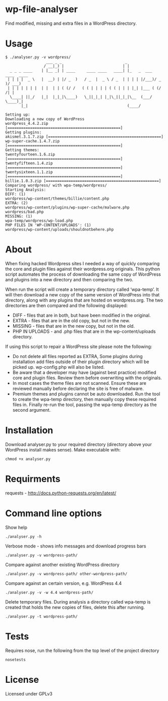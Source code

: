 # wp-file-analyser
Find modified, missing and extra files in a WordPress directory.

# Usage
```shell
$ ./analyser.py -v wordpress/
                  ___ _ _                            _
                 / __|_) |                          | |
  _ _ _ ____    | |__ _| | ____     ____ ____   ____| |_   _  ___  ____  ____
 | | | |  _ \   |  __) | |/ _  )   / _  |  _ \ / _  | | | | |/___)/ _  )/ ___)
 | | | | | | |  | |  | | ( (/ /   ( ( | | | | ( ( | | | |_| |___ ( (/ /| |
  \____| ||_/   |_|  |_|_|\____)   \_||_|_| |_|\_||_|_|\__  (___/ \____)_|
       |_|                                            (____/
    
Setting up:
Downloading a new copy of WordPress
wordpress_4.4.2.zip [==================================================]
Getting plugins:
akismet.3.1.7.zip [==================================================]
wp-super-cache.1.4.7.zip [==================================================]
Getting themes:
twentyfourteen.1.6.zip [==================================================]
twentyfifteen.1.4.zip [==================================================]
twentysixteen.1.1.zip [==================================================]
billie.1.0.3.zip [==================================================]
Comparing wordpress/ with wpa-temp/wordpress/
Starting Analysis:
DIFF: (1)
wordpress/wp-content/themes/billie/content.php
EXTRA: (2)
wordpress/wp-content/plugins/wp-super-cache/malware.php
wordpress/bad.php
MISSING: (1)
wpa-temp/wordpress/wp-load.php
PHP FILES IN 'WP-CONTENT/UPLOADS': (1)
wordpress/wp-content/uploads/shouldnotbehere.php
```

# About
When fixing hacked Wordpress sites I needed a way of quickly comparing the core and plugin files against their wordpress.org originals. This python script automates the process of downloading the same copy of WordPress and plugins into a new directory and then comparing the two.

When run the script will create a temporary directory called ‘wpa-temp’. It will then download a new copy of the same version of WordPress into that directory, along with any plugins that are hosted on wordpress.org. The two directories are then compared and the following displayed:
- DIFF - files that are in both, but have been modified in the original.  
- EXTRA - files that are in the old copy, but not in the new.  
- MISSING - files that are in the new copy, but not in the old.  
- PHP IN UPLOADS - and .php files that are in the wp-content/uploads directory.  

If using this script to repair a WordPress site please note the following: 
- Do not delete all files reported as EXTRA, Some plugins during installation add files outside of their plugin directory which will be picked up. wp-config.php will also be listed. 
- Be aware that a developer may have (against best practice) modified core and plugin files. Review them before overwriting with the originals.  
- In most cases the theme files are not scanned. Ensure these are reviewed manually before declaring the site is free of malware. 
- Premium themes and plugins cannot be auto downloaded. Run the tool to create the wpa-temp directory, then manually copy these required files in. Finally re-run the tool, passing the wpa-temp directory as the second argument.  


# Installation
Download analyser.py to your required directory (directory above your WordPress install makes sense). Make executable with:
```shell
chmod +x analyser.py
```

# Requirments
requests - http://docs.python-requests.org/en/latest/

# Command line options
Show help
```shell
./analyser.py -h
```
Verbose mode - shows info messages and download progress bars 
```shell
./analyser.py -v wordpress-path/
```
Compare against another existing WordPress directory 
```shell
./analyser.py -v wordpress-path/ other-wordpress-path/
```
Compare against an certain version, e.g. WordPress 4.4
```shell
./analyser.py -v -w 4.4 wordpress-path/
```
Delete temporary files. During analysis a directory called wpa-temp is created that holds the new copies of files, delete this after running. 
```shell
./analyser.py -t wordpress-path/
```

# Tests
Requires nose, run the following from the top level of the project directory
```shell
nosetests
```

# License
Licensed under GPLv3 